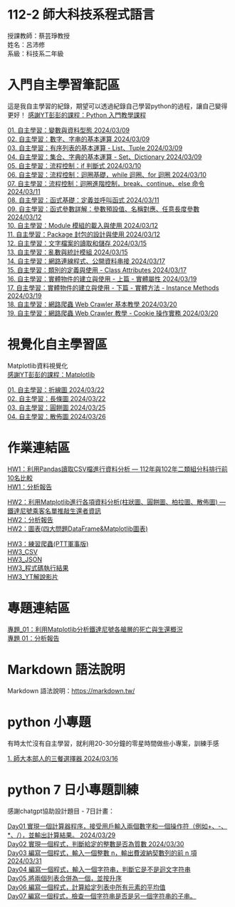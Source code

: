 # 112-2 師大科技系程式語言 
授課教師：蔡芸琤教授  
姓名：呂沛修  
系級：科技系二年級

# 入門自主學習筆記區
這是我自主學習的紀錄，期望可以透過紀錄自己學習python的過程，讓自己變得更好！ 
[感謝YT彭彭的課程：Python 入門教學課程](https://www.youtube.com/@cwpeng-course/playlists)
  
[01. 自主學習：變數與資料型態 2024/03/09](https://github.com/PeiHsiuLu/112-2-Programming-Language/blob/main/Practice/datatype_note.py)  
[02. 自主學習：數字、字串的基本運算 2024/03/09](https://github.com/PeiHsiuLu/112-2-Programming-Language/blob/main/Practice/number-string_note.py)  
[03. 自主學習：有序列表的基本運算 - List、Tuple 2024/03/09](https://github.com/PeiHsiuLu/112-2-Programming-Language/blob/main/Practice/list-tuple.py)  
[04. 自主學習：集合、字典的基本運算 - Set、Dictionary 2024/03/09](https://github.com/PeiHsiuLu/112-2-Programming-Language/blob/main/Practice/set-dict.py)  
[05. 自主學習：流程控制：if 判斷式 2024/03/10](https://github.com/PeiHsiuLu/112-2-Programming-Language/blob/main/Practice/if.py)  
[06. 自主學習：流程控制：迴圈基礎，while 迴圈、for 迴圈 2024/03/10](https://github.com/PeiHsiuLu/112-2-Programming-Language/blob/main/Practice/loop.py)  
[07. 自主學習：流程控制：迴圈進階控制，break、continue、else 命令 2024/03/11](https://github.com/PeiHsiuLu/112-2-Programming-Language/blob/main/Practice/loop-advanved.py)  
[08. 自主學習：函式基礎：定義並呼叫函式 2024/03/11](https://github.com/PeiHsiuLu/112-2-Programming-Language/blob/main/Practice/function.py)  
[09. 自主學習：函式參數詳解：參數預設值、名稱對應、任意長度參數 2024/03/12](https://github.com/PeiHsiuLu/112-2-Programming-Language/blob/main/Practice/function_advanced.py)  
[10. 自主學習：Module 模組的載入與使用 2024/03/12](https://github.com/PeiHsiuLu/112-2-Programming-Language/blob/main/Practice/module.py)  
[11. 自主學習：Package 封包的設計與使用 2024/03/12](https://github.com/PeiHsiuLu/112-2-Programming-Language/blob/main/Practice/main_package_practice.py)  
[12. 自主學習：文字檔案的讀取和儲存 2024/03/15](https://github.com/PeiHsiuLu/112-2-Programming-Language/blob/main/Practice/file.py)  
[13. 自主學習：亂數與統計模組 2024/03/15](https://github.com/PeiHsiuLu/112-2-Programming-Language/blob/main/Practice/random_statistic_module.py)  
[14. 自主學習：網路連線程式、公開資料串接 2024/03/17](https://github.com/PeiHsiuLu/112-2-Programming-Language/blob/main/Practice/internet.py)  
[15. 自主學習：類別的定義與使用 - Class Attributes 2024/03/17](https://github.com/PeiHsiuLu/112-2-Programming-Language/blob/main/Practice/class.py)  
[16. 自主學習：實體物件的建立與使用 - 上篇 - 實體屬性 2024/03/19](https://github.com/PeiHsiuLu/112-2-Programming-Language/blob/main/Practice/classify-1.py)  
[17. 自主學習：實體物件的建立與使用 - 下篇 - 實體方法 - Instance Methods 2024/03/19](https://github.com/PeiHsiuLu/112-2-Programming-Language/blob/main/Practice/classify-2.py)  
[18. 自主學習：網路爬蟲 Web Crawler 基本教學 2024/03/20](https://github.com/PeiHsiuLu/112-2-Programming-Language/blob/main/Practice/crawl_basic.py)  
[19. 自主學習：網路爬蟲 Web Crawler 教學 - Cookie 操作實務 2024/03/20](https://github.com/PeiHsiuLu/112-2-Programming-Language/blob/main/Practice/cookie.py)





# 視覺化自主學習區
Matplotlib資料視覺化  
[ 感謝YT彭彭的課程：Matplotlib](https://www.youtube.com/watch?v=MceOR4Kvv9I&list=PL-g0fdC5RMbqDdag2l_F3ejf4xQ_QjGbq&pp=iAQB)  
  
[ 01. 自主學習：折線圖 2024/03/22](https://github.com/PeiHsiuLu/112-2-Programming-Language/blob/main/Visuallisation_study/line.py)  
[ 02. 自主學習：長條圖 2024/03/22](https://github.com/PeiHsiuLu/112-2-Programming-Language/blob/main/Visuallisation_study/bar.py)  
[ 03. 自主學習：圓餅圖 2024/03/25](https://github.com/PeiHsiuLu/112-2-Programming-Language/blob/main/Visuallisation_study/pie.py)  
[ 04. 自主學習：散佈圖 2024/03/26](https://github.com/PeiHsiuLu/112-2-Programming-Language/blob/main/Visuallisation_study/scatter.py)  


# 作業連結區
[HW1：利用Pandas讀取CSV檔進行資料分析 — 112年與102年二類組分科排行前10名比較](https://github.com/PeiHsiuLu/112-2-Programming-Language/blob/main/Homework/HW1-112%E5%B9%B4%E8%88%87102%E5%B9%B4%E4%BA%8C%E9%A1%9E%E7%B5%84%E5%88%86%E7%A7%91%E6%8E%92%E8%A1%8C%E5%89%8D10%E5%90%8D%E6%AF%94%E8%BC%83_%E9%87%8D%E5%81%9A.py)  
[HW1：分析報告](https://github.com/PeiHsiuLu/112-2-Programming-Language/blob/main/Homework/HW1%EF%BC%9A%E5%88%86%E6%9E%90112%E8%87%B3102%E5%B9%B410%E5%B9%B4%E4%B9%8B%E9%96%93%E7%9A%84%E4%BA%8C%E9%A1%9E%E7%B5%84%E7%86%B1%E9%96%80%E7%A7%91%E7%B3%BB%E5%89%8D%E5%8D%81%E5%90%8D.pdf)  

[HW2：利用Matplotlib進行各項資料分析(柱狀圖、圓餅圖、柏拉圖、散佈圖) — 鐵達尼號乘客名單推敲生還者資訊](https://github.com/PeiHsiuLu/112-2-Programming-Language/blob/main/Homework/HW2_%E8%A6%96%E8%A6%BA%E5%8C%96%E8%B3%87%E6%96%99%E5%88%86%E6%9E%90%EF%BC%9A%E9%90%B5%E9%81%94%E5%B0%BC%E8%99%9F%E4%B9%98%E5%AE%A2%E5%90%8D%E5%96%AE%E6%8E%A8%E6%95%B2%E7%94%9F%E9%82%84%E8%80%85%E8%B3%87%E8%A8%8A.py)  
[HW2：分析報告](https://github.com/PeiHsiuLu/112-2-Programming-Language/blob/main/Homework/HW2%5E7%E8%A6%96%E8%A6%BA%E5%8C%96%E8%B3%87%E6%96%99%E5%88%86%E6%9E%90%5E7%E9%90%B5%E9%81%94%E5%B0%BC%E8%99%9F%E4%B9%98%E5%AE%A2%E5%90%8D%E5%96%AE%E6%8E%A8%E6%95%B2%E7%94%9F%E9%82%84%E8%80%85%E8%B3%87%E8%A8%8A.pdf)  
[HW2：圖表(四大問題DataFrame&Matplotlib圖表)](https://github.com/PeiHsiuLu/112-2-Programming-Language/blob/main/Homework/HW2-Matplotlib%20%E5%9C%96%E8%A1%A8(%E6%9F%B1%E7%8B%80%E5%9C%96%E3%80%81%E5%9C%93%E9%A4%85%E5%9C%96%E3%80%81%E6%9F%8F%E6%8B%89%E5%9C%96%E3%80%81DataFrame)%20(1).pdf) 
  
[HW3：練習爬蟲(PTT軍事版)](https://github.com/PeiHsiuLu/112-2-Programming-Language/blob/main/Homework/HW3-crawl.py)  
[HW3_CSV](https://github.com/PeiHsiuLu/112-2-Programming-Language/blob/main/Homework/military.csv)  
[HW3_JSON](https://github.com/PeiHsiuLu/112-2-Programming-Language/blob/main/Homework/military.json)  
[HW3_程式碼執行結果](https://github.com/PeiHsiuLu/112-2-Programming-Language/blob/main/%E7%B5%90%E6%9E%9C.png)  
[HW3_YT解說影片](https://www.youtube.com/watch?v=kuLXT4rfXcE)


# 專題連結區   
[ 專題_01：利用Matplotlib分析鐵達尼號各艙層的死亡與生還概況](https://github.com/PeiHsiuLu/112-2-Programming-Language/blob/main/Homework/HW2_%E8%A6%96%E8%A6%BA%E5%8C%96%E8%B3%87%E6%96%99%E5%88%86%E6%9E%90%EF%BC%9A%E9%90%B5%E9%81%94%E5%B0%BC%E8%99%9F%E4%B9%98%E5%AE%A2%E5%90%8D%E5%96%AE%E6%8E%A8%E6%95%B2%E7%94%9F%E9%82%84%E8%80%85%E8%B3%87%E8%A8%8A.py)  
[ 專題 01：分析報告](https://github.com/PeiHsiuLu/112-2-Programming-Language/blob/main/Homework/HW2%5E7%E8%A6%96%E8%A6%BA%E5%8C%96%E8%B3%87%E6%96%99%E5%88%86%E6%9E%90%5E7%E9%90%B5%E9%81%94%E5%B0%BC%E8%99%9F%E4%B9%98%E5%AE%A2%E5%90%8D%E5%96%AE%E6%8E%A8%E6%95%B2%E7%94%9F%E9%82%84%E8%80%85%E8%B3%87%E8%A8%8A.pdf)


# Markdown 語法說明
Markdown 語法說明：https://markdown.tw/
# python 小專題  
有時太忙沒有自主學習，就利用20-30分鐘的零星時間做些小專案，訓練手感  
  
[1. 師大本部人的三餐選擇器 2024/03/16](https://github.com/PeiHsiuLu/112-2-Programming-Language/blob/main/folio/choose_food.py) 

# python 7 日小專題訓練  
感謝chatgpt協助設計題目 - 7日計畫：  


[ Day01 實現一個計算器程序，接受用戶輸入兩個數字和一個操作符（例如+、-、*、/），並輸出計算結果。 2024/03/29](https://github.com/PeiHsiuLu/112-2-Programming-Language/blob/main/Daily-Practice/calculate.py)  
[ Day02 實現一個程式，判斷給定的整數是否為質數 2024/03/30](https://github.com/PeiHsiuLu/112-2-Programming-Language/blob/main/Daily-Practice/prime.py)  
[ Day03 編寫一個程式，輸入一個整數 n，輸出費波納契數列的前 n 項 2024/03/31](https://github.com/PeiHsiuLu/112-2-Programming-Language/blob/main/Daily-Practice/F.py)  
[ Day04 編寫一個程式，輸入一個字符串，判斷它是不是迴文字符串](https://github.com/PeiHsiuLu/112-2-Programming-Language/blob/main/Daily-Practice/text.py)  
[ Day05 將兩個列表合併為一個，並按升序](https://github.com/PeiHsiuLu/112-2-Programming-Language/blob/main/Daily-Practice/list.py)  
[ Day06 編寫一個程式，計算給定列表中所有元素的平均值](https://github.com/PeiHsiuLu/112-2-Programming-Language/blob/main/Daily-Practice/average.py)  
[ Day07 編寫一個程式，檢查一個字符串是否是另一個字符串的子串。](https://github.com/PeiHsiuLu/112-2-Programming-Language/blob/main/Daily-Practice/same-text.py)


